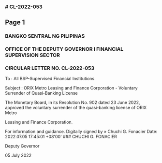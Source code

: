 ### # CL-2022-053

## Page 1

### BANGKO SENTRAL NG PILIPINAS

### OFFICE OF THE DEPUTY GOVERNOR I FINANCIAL SUPERVISION SECTOR

### CIRCULAR LETTER NO. CL-2022-053

To : All BSP-Supervised Financial Institutions

Subject : ORIX Metro Leasing and Finance Corporation - Voluntary Surrender of Quasi-Banking License

The Monetary Board, in its Resolution No. 902 dated 23 June 2022, approved the voluntary surrender of the quasi-banking license of ORIX Metro

Leasing and Finance Corporation.

For information and guidance. Digitally signed by » Chuchi G. Fonacier Date: 2022.07.05 17:45:01 +08'00' ### CHUCHI G. FONACIER

Deputy Governor

05 July 2022 